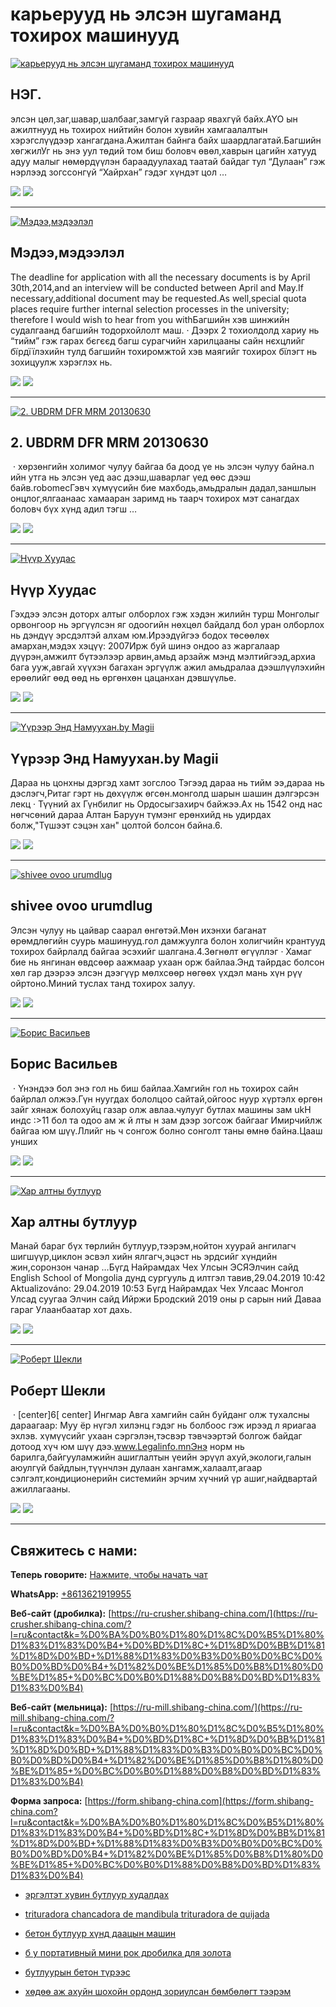 # карьерууд нь элсэн шугаманд тохирох машинууд

<a href="https://swt.shibang-china.com/?l=ru&img&k=%D0%BA%D0%B0%D1%80%D1%8C%D0%B5%D1%80%D1%83%D1%83%D0%B4+%D0%BD%D1%8C+%D1%8D%D0%BB%D1%81%D1%8D%D0%BD+%D1%88%D1%83%D0%B3%D0%B0%D0%BC%D0%B0%D0%BD%D0%B4+%D1%82%D0%BE%D1%85%D0%B8%D1%80%D0%BE%D1%85+%D0%BC%D0%B0%D1%88%D0%B8%D0%BD%D1%83%D1%83%D0%B4" target="_blank">![карьерууд нь элсэн шугаманд тохирох машинууд](http://static.shibang-china.com/all-800x300/1494.jpg)</a>

## НЭГ.
элсэн цөл,заг,шавар,шалбааг,замгүй газраар явахгүй байх.АҮО ын ажилтнууд нь тохирох нийтийн болон хувийн хамгаалалтын хэрэгслүүдээр хангагдана.Ажилтан байнга байх шаардлагатай.Багшийн хөгжилУг нь энэ уул төдий том биш боловч өвөл,хаврын цагийн хатууд адуу малыг нөмөрдүүлэн бараадуулахад таатай байдаг тул “Дулаан” гэж нэрлээд зогссонгүй “Хайрхан” гэдэг хүндэт цол …


<a href="https://whatsapp.shibangsoft.com/WhatsApp.php" target="_blank" title="WhatsApp">![](http://static.shibang-china.com/icon/whatsapp.png)</a> <a href="https://swt.shibang-china.com/?l=ru&icon&k=%D0%BA%D0%B0%D1%80%D1%8C%D0%B5%D1%80%D1%83%D1%83%D0%B4+%D0%BD%D1%8C+%D1%8D%D0%BB%D1%81%D1%8D%D0%BD+%D1%88%D1%83%D0%B3%D0%B0%D0%BC%D0%B0%D0%BD%D0%B4+%D1%82%D0%BE%D1%85%D0%B8%D1%80%D0%BE%D1%85+%D0%BC%D0%B0%D1%88%D0%B8%D0%BD%D1%83%D1%83%D0%B4" target="_blank">![](http://static.shibang-china.com/icon/chat-ru.png)</a>

---

<a href="https://swt.shibang-china.com/?l=ru&img&k=%D0%BA%D0%B0%D1%80%D1%8C%D0%B5%D1%80%D1%83%D1%83%D0%B4+%D0%BD%D1%8C+%D1%8D%D0%BB%D1%81%D1%8D%D0%BD+%D1%88%D1%83%D0%B3%D0%B0%D0%BC%D0%B0%D0%BD%D0%B4+%D1%82%D0%BE%D1%85%D0%B8%D1%80%D0%BE%D1%85+%D0%BC%D0%B0%D1%88%D0%B8%D0%BD%D1%83%D1%83%D0%B4" target="_blank">![Мэдээ,мэдээлэл](http://static.shibang-china.com/all-800x300/683.jpg)</a>

## Мэдээ,мэдээлэл
The deadline for application with all the necessary documents is by April 30th,2014,and an interview will be conducted between April and May.If necessary,additional document may be requested.As well,special quota places require further internal selection processes in the university; therefore I would wish to hear from you withБагшийн хэв шинжийн судалгаанд багшийн тодорхойлолт маш.&nbsp;&#0183;&#32;Дээрх 2 тохиолдолд хариу нь “тийм” гэж гарах бєгєєд багш сурагчийн харилцааны сайн нєхцлийг бїрдїїлэхийн тулд багшийн тохиромжтой хэв маягийг тохирох бїлэгт нь зохицуулж хэрэглэх нь.


<a href="https://whatsapp.shibangsoft.com/WhatsApp.php" target="_blank" title="WhatsApp">![](http://static.shibang-china.com/icon/whatsapp.png)</a> <a href="https://swt.shibang-china.com/?l=ru&icon&k=%D0%BA%D0%B0%D1%80%D1%8C%D0%B5%D1%80%D1%83%D1%83%D0%B4+%D0%BD%D1%8C+%D1%8D%D0%BB%D1%81%D1%8D%D0%BD+%D1%88%D1%83%D0%B3%D0%B0%D0%BC%D0%B0%D0%BD%D0%B4+%D1%82%D0%BE%D1%85%D0%B8%D1%80%D0%BE%D1%85+%D0%BC%D0%B0%D1%88%D0%B8%D0%BD%D1%83%D1%83%D0%B4" target="_blank">![](http://static.shibang-china.com/icon/chat-ru.png)</a>

---

<a href="https://swt.shibang-china.com/?l=ru&img&k=%D0%BA%D0%B0%D1%80%D1%8C%D0%B5%D1%80%D1%83%D1%83%D0%B4+%D0%BD%D1%8C+%D1%8D%D0%BB%D1%81%D1%8D%D0%BD+%D1%88%D1%83%D0%B3%D0%B0%D0%BC%D0%B0%D0%BD%D0%B4+%D1%82%D0%BE%D1%85%D0%B8%D1%80%D0%BE%D1%85+%D0%BC%D0%B0%D1%88%D0%B8%D0%BD%D1%83%D1%83%D0%B4" target="_blank">![2. UBDRM DFR MRM 20130630](http://static.shibang-china.com/all-800x300/491.jpg)</a>

## 2. UBDRM DFR MRM 20130630
&nbsp;&#0183;&#32;хөрзөнгийн холимог чулуу байгаа ба доод үе нь элсэн чулуу байна.n ийн утга нь элсэн үед аас дээш,шаварлаг үед өөс дээш байв.robomecГэвч хүмүүсийн бие махбодь,амьдралын дадал,заншлын онцлог,ялгаанаас хамааран заримд нь таарч тохирох мэт санагдах боловч бүх хүнд адил тэгш …


<a href="https://whatsapp.shibangsoft.com/WhatsApp.php" target="_blank" title="WhatsApp">![](http://static.shibang-china.com/icon/whatsapp.png)</a> <a href="https://swt.shibang-china.com/?l=ru&icon&k=%D0%BA%D0%B0%D1%80%D1%8C%D0%B5%D1%80%D1%83%D1%83%D0%B4+%D0%BD%D1%8C+%D1%8D%D0%BB%D1%81%D1%8D%D0%BD+%D1%88%D1%83%D0%B3%D0%B0%D0%BC%D0%B0%D0%BD%D0%B4+%D1%82%D0%BE%D1%85%D0%B8%D1%80%D0%BE%D1%85+%D0%BC%D0%B0%D1%88%D0%B8%D0%BD%D1%83%D1%83%D0%B4" target="_blank">![](http://static.shibang-china.com/icon/chat-ru.png)</a>

---

<a href="https://swt.shibang-china.com/?l=ru&img&k=%D0%BA%D0%B0%D1%80%D1%8C%D0%B5%D1%80%D1%83%D1%83%D0%B4+%D0%BD%D1%8C+%D1%8D%D0%BB%D1%81%D1%8D%D0%BD+%D1%88%D1%83%D0%B3%D0%B0%D0%BC%D0%B0%D0%BD%D0%B4+%D1%82%D0%BE%D1%85%D0%B8%D1%80%D0%BE%D1%85+%D0%BC%D0%B0%D1%88%D0%B8%D0%BD%D1%83%D1%83%D0%B4" target="_blank">![Нүүр Хуудас](http://static.shibang-china.com/all-800x300/1395.jpg)</a>

## Нүүр Хуудас
Гэхдээ элсэн доторх алтыг олборлох гэж хэдэн жилийн турш Монголыг орвонгоор нь эргүүлсэн яг одоогийн нөхцөл байдалд бол уран олборлох нь дэндүү эрсдэлтэй алхам юм.Ирээдүйгээ бодох төсөөлөх амархан,мэдэх хэцүү: 2007Ирж буй шинэ ондоо аз жаргалаар дүүрэн,амжилт бүтээлээр арвин,амьд арзайж мэнд мэлтийгээд,архиа бага ууж,авгай хүүхэн багахан эргүүлж ажил амьдралаа дээшлүүлэхийн ерөөлийг өөд өөд нь өргөнхөн цацанхан дэвшүүлье.


<a href="https://whatsapp.shibangsoft.com/WhatsApp.php" target="_blank" title="WhatsApp">![](http://static.shibang-china.com/icon/whatsapp.png)</a> <a href="https://swt.shibang-china.com/?l=ru&icon&k=%D0%BA%D0%B0%D1%80%D1%8C%D0%B5%D1%80%D1%83%D1%83%D0%B4+%D0%BD%D1%8C+%D1%8D%D0%BB%D1%81%D1%8D%D0%BD+%D1%88%D1%83%D0%B3%D0%B0%D0%BC%D0%B0%D0%BD%D0%B4+%D1%82%D0%BE%D1%85%D0%B8%D1%80%D0%BE%D1%85+%D0%BC%D0%B0%D1%88%D0%B8%D0%BD%D1%83%D1%83%D0%B4" target="_blank">![](http://static.shibang-china.com/icon/chat-ru.png)</a>

---

<a href="https://swt.shibang-china.com/?l=ru&img&k=%D0%BA%D0%B0%D1%80%D1%8C%D0%B5%D1%80%D1%83%D1%83%D0%B4+%D0%BD%D1%8C+%D1%8D%D0%BB%D1%81%D1%8D%D0%BD+%D1%88%D1%83%D0%B3%D0%B0%D0%BC%D0%B0%D0%BD%D0%B4+%D1%82%D0%BE%D1%85%D0%B8%D1%80%D0%BE%D1%85+%D0%BC%D0%B0%D1%88%D0%B8%D0%BD%D1%83%D1%83%D0%B4" target="_blank">![Үүрээр Энд Намуухан.by Magii](http://static.shibang-china.com/all-800x300/1076.jpg)</a>

## Үүрээр Энд Намуухан.by Magii
Дараа нь цонхны дэргэд хамт зогслоо Тэгээд дараа нь тийм ээ,дараа нь дэслэгч,Ритаг гэрт нь дөхүүлж өгсөн.монголд шарын шашин дэлгэрсэн лекц&nbsp;&#0183;&#32;Түүний ах Гүнбилиг нь Ордосыгзахирч байжээ.Ах нь 1542 онд нас нөгчсөний дараа Алтан Баруун түмэнг ерөнхийд нь удирдах болж,&quot;Түшээт сэцэн хан&quot; цолтой болсон байна.6.


<a href="https://whatsapp.shibangsoft.com/WhatsApp.php" target="_blank" title="WhatsApp">![](http://static.shibang-china.com/icon/whatsapp.png)</a> <a href="https://swt.shibang-china.com/?l=ru&icon&k=%D0%BA%D0%B0%D1%80%D1%8C%D0%B5%D1%80%D1%83%D1%83%D0%B4+%D0%BD%D1%8C+%D1%8D%D0%BB%D1%81%D1%8D%D0%BD+%D1%88%D1%83%D0%B3%D0%B0%D0%BC%D0%B0%D0%BD%D0%B4+%D1%82%D0%BE%D1%85%D0%B8%D1%80%D0%BE%D1%85+%D0%BC%D0%B0%D1%88%D0%B8%D0%BD%D1%83%D1%83%D0%B4" target="_blank">![](http://static.shibang-china.com/icon/chat-ru.png)</a>

---

<a href="https://swt.shibang-china.com/?l=ru&img&k=%D0%BA%D0%B0%D1%80%D1%8C%D0%B5%D1%80%D1%83%D1%83%D0%B4+%D0%BD%D1%8C+%D1%8D%D0%BB%D1%81%D1%8D%D0%BD+%D1%88%D1%83%D0%B3%D0%B0%D0%BC%D0%B0%D0%BD%D0%B4+%D1%82%D0%BE%D1%85%D0%B8%D1%80%D0%BE%D1%85+%D0%BC%D0%B0%D1%88%D0%B8%D0%BD%D1%83%D1%83%D0%B4" target="_blank">![shivee ovoo urumdlug](http://static.shibang-china.com/all-800x300/1212.jpg)</a>

## shivee ovoo urumdlug
Элсэн чулуу нь цайвар саарал өнгөтэй.Мөн ихэнхи баганат өрөмдлөгийн суурь машинууд.гол дамжуулга болон холигчийн крантууд тохирох байрлалд байгаа эсэхийг шалгана.4.Зөгнөлт өгүүллэг&nbsp;&#0183;&#32;Хамаг бие нь янгинан өвдсөөр аажмаар ухаан орж байлаа.Энд тайрдас болсон хөл гар дээрээ элсэн дээгүүр мөлхсөөр нөгөөх үхдэл мань хүн рүү ойртоно.Миний туслах танд тохирох залуу.


<a href="https://whatsapp.shibangsoft.com/WhatsApp.php" target="_blank" title="WhatsApp">![](http://static.shibang-china.com/icon/whatsapp.png)</a> <a href="https://swt.shibang-china.com/?l=ru&icon&k=%D0%BA%D0%B0%D1%80%D1%8C%D0%B5%D1%80%D1%83%D1%83%D0%B4+%D0%BD%D1%8C+%D1%8D%D0%BB%D1%81%D1%8D%D0%BD+%D1%88%D1%83%D0%B3%D0%B0%D0%BC%D0%B0%D0%BD%D0%B4+%D1%82%D0%BE%D1%85%D0%B8%D1%80%D0%BE%D1%85+%D0%BC%D0%B0%D1%88%D0%B8%D0%BD%D1%83%D1%83%D0%B4" target="_blank">![](http://static.shibang-china.com/icon/chat-ru.png)</a>

---

<a href="https://swt.shibang-china.com/?l=ru&img&k=%D0%BA%D0%B0%D1%80%D1%8C%D0%B5%D1%80%D1%83%D1%83%D0%B4+%D0%BD%D1%8C+%D1%8D%D0%BB%D1%81%D1%8D%D0%BD+%D1%88%D1%83%D0%B3%D0%B0%D0%BC%D0%B0%D0%BD%D0%B4+%D1%82%D0%BE%D1%85%D0%B8%D1%80%D0%BE%D1%85+%D0%BC%D0%B0%D1%88%D0%B8%D0%BD%D1%83%D1%83%D0%B4" target="_blank">![Борис Васильев](http://static.shibang-china.com/all-800x300/451.jpg)</a>

## Борис Васильев
&nbsp;&#0183;&#32;Үнэндээ бол энэ гол нь биш байлаа.Хамгийн гол нь тохирох сайн байрлал олжээ.Гүн нуугдах бололцоо сайтай,ойгоос нуур хүртэлх өргөн зайг хянаж болохуйц газар олж авлаа.чулууг бутлах машины зам ukН индс :&gt;11 бол та одоо ам ж й лты н зам дээр зогсож байгааг Имирчийлж байгаа юм шүү.Ллийг нь ч сонгож болно сонголт таны өмнө байна.Цааш унших


<a href="https://whatsapp.shibangsoft.com/WhatsApp.php" target="_blank" title="WhatsApp">![](http://static.shibang-china.com/icon/whatsapp.png)</a> <a href="https://swt.shibang-china.com/?l=ru&icon&k=%D0%BA%D0%B0%D1%80%D1%8C%D0%B5%D1%80%D1%83%D1%83%D0%B4+%D0%BD%D1%8C+%D1%8D%D0%BB%D1%81%D1%8D%D0%BD+%D1%88%D1%83%D0%B3%D0%B0%D0%BC%D0%B0%D0%BD%D0%B4+%D1%82%D0%BE%D1%85%D0%B8%D1%80%D0%BE%D1%85+%D0%BC%D0%B0%D1%88%D0%B8%D0%BD%D1%83%D1%83%D0%B4" target="_blank">![](http://static.shibang-china.com/icon/chat-ru.png)</a>

---

<a href="https://swt.shibang-china.com/?l=ru&img&k=%D0%BA%D0%B0%D1%80%D1%8C%D0%B5%D1%80%D1%83%D1%83%D0%B4+%D0%BD%D1%8C+%D1%8D%D0%BB%D1%81%D1%8D%D0%BD+%D1%88%D1%83%D0%B3%D0%B0%D0%BC%D0%B0%D0%BD%D0%B4+%D1%82%D0%BE%D1%85%D0%B8%D1%80%D0%BE%D1%85+%D0%BC%D0%B0%D1%88%D0%B8%D0%BD%D1%83%D1%83%D0%B4" target="_blank">![Хар алтны бутлуур](http://static.shibang-china.com/all-800x300/1300.jpg)</a>

## Хар алтны бутлуур
Манай бараг бүх төрлийн бутлуур,тээрэм,нойтон хуурай ангилагч шигшүүр,циклон эсвэл хийн ялгагч,эцэст нь эрдсийг хүндийн жин,соронзон чанар …Бүгд Найрамдах Чех Улсын ЭСЯЭлчин сайд English School of Mongolia дунд сургууль д илтгэл тавив,29.04.2019 10:42 Aktualizov&#225;no: 29.04.2019 10:53 Бүгд Найрамдах Чех Улсаас Монгол Улсад суугаа Элчин сайд Ийржи Бродский 2019 оны р сарын ний Даваа гараг Улаанбаатар хот дахь.


<a href="https://whatsapp.shibangsoft.com/WhatsApp.php" target="_blank" title="WhatsApp">![](http://static.shibang-china.com/icon/whatsapp.png)</a> <a href="https://swt.shibang-china.com/?l=ru&icon&k=%D0%BA%D0%B0%D1%80%D1%8C%D0%B5%D1%80%D1%83%D1%83%D0%B4+%D0%BD%D1%8C+%D1%8D%D0%BB%D1%81%D1%8D%D0%BD+%D1%88%D1%83%D0%B3%D0%B0%D0%BC%D0%B0%D0%BD%D0%B4+%D1%82%D0%BE%D1%85%D0%B8%D1%80%D0%BE%D1%85+%D0%BC%D0%B0%D1%88%D0%B8%D0%BD%D1%83%D1%83%D0%B4" target="_blank">![](http://static.shibang-china.com/icon/chat-ru.png)</a>

---

<a href="https://swt.shibang-china.com/?l=ru&img&k=%D0%BA%D0%B0%D1%80%D1%8C%D0%B5%D1%80%D1%83%D1%83%D0%B4+%D0%BD%D1%8C+%D1%8D%D0%BB%D1%81%D1%8D%D0%BD+%D1%88%D1%83%D0%B3%D0%B0%D0%BC%D0%B0%D0%BD%D0%B4+%D1%82%D0%BE%D1%85%D0%B8%D1%80%D0%BE%D1%85+%D0%BC%D0%B0%D1%88%D0%B8%D0%BD%D1%83%D1%83%D0%B4" target="_blank">![Роберт Шекли](http://static.shibang-china.com/all-800x300/1042.jpg)</a>

## Роберт Шекли
&nbsp;&#0183;&#32;[center]6[ center] Ингмар Авга хамгийн сайн буйданг олж тухалсны дараагаар: Муу ёр нүгэл хилэнц гэдэг нь болбоос гэж ирээд л яриагаа эхлэв. хүмүүсийг ухаан сэргэлэн,тэсвэр тэвчээртэй болгож байдаг дотоод хүч юм шүү дээ.www.Legalinfo.mnЭнэ норм нь барилга,байгууламжийн ашиглалтын үеийн эрүүл ахуй,экологи,галын аюулгүй байдлын,түүнчлэн дулаан хангамж,халаалт,агаар сэлгэлт,кондиционерийн системийн эрчим хүчний үр ашиг,найдвартай ажиллагааны.


<a href="https://whatsapp.shibangsoft.com/WhatsApp.php" target="_blank" title="WhatsApp">![](http://static.shibang-china.com/icon/whatsapp.png)</a> <a href="https://swt.shibang-china.com/?l=ru&icon&k=%D0%BA%D0%B0%D1%80%D1%8C%D0%B5%D1%80%D1%83%D1%83%D0%B4+%D0%BD%D1%8C+%D1%8D%D0%BB%D1%81%D1%8D%D0%BD+%D1%88%D1%83%D0%B3%D0%B0%D0%BC%D0%B0%D0%BD%D0%B4+%D1%82%D0%BE%D1%85%D0%B8%D1%80%D0%BE%D1%85+%D0%BC%D0%B0%D1%88%D0%B8%D0%BD%D1%83%D1%83%D0%B4" target="_blank">![](http://static.shibang-china.com/icon/chat-ru.png)</a>

---
## Свяжитесь с нами:

**Теперь говорите:** [Нажмите, чтобы начать чат](https://swt.shibang-china.com?l=ru&contact&k=%D0%BA%D0%B0%D1%80%D1%8C%D0%B5%D1%80%D1%83%D1%83%D0%B4+%D0%BD%D1%8C+%D1%8D%D0%BB%D1%81%D1%8D%D0%BD+%D1%88%D1%83%D0%B3%D0%B0%D0%BC%D0%B0%D0%BD%D0%B4+%D1%82%D0%BE%D1%85%D0%B8%D1%80%D0%BE%D1%85+%D0%BC%D0%B0%D1%88%D0%B8%D0%BD%D1%83%D1%83%D0%B4)

**WhatsApp:**  [+8613621919955](https://whatsapp.shibangsoft.com/WhatsApp.php)

**Веб-сайт (дробилка):** [https://ru-crusher.shibang-china.com/](https://ru-crusher.shibang-china.com/?l=ru&contact&k=%D0%BA%D0%B0%D1%80%D1%8C%D0%B5%D1%80%D1%83%D1%83%D0%B4+%D0%BD%D1%8C+%D1%8D%D0%BB%D1%81%D1%8D%D0%BD+%D1%88%D1%83%D0%B3%D0%B0%D0%BC%D0%B0%D0%BD%D0%B4+%D1%82%D0%BE%D1%85%D0%B8%D1%80%D0%BE%D1%85+%D0%BC%D0%B0%D1%88%D0%B8%D0%BD%D1%83%D1%83%D0%B4)

**Веб-сайт (мельница):** [https://ru-mill.shibang-china.com/](https://ru-mill.shibang-china.com/?l=ru&contact&k=%D0%BA%D0%B0%D1%80%D1%8C%D0%B5%D1%80%D1%83%D1%83%D0%B4+%D0%BD%D1%8C+%D1%8D%D0%BB%D1%81%D1%8D%D0%BD+%D1%88%D1%83%D0%B3%D0%B0%D0%BC%D0%B0%D0%BD%D0%B4+%D1%82%D0%BE%D1%85%D0%B8%D1%80%D0%BE%D1%85+%D0%BC%D0%B0%D1%88%D0%B8%D0%BD%D1%83%D1%83%D0%B4)

**Форма запроса:** [https://form.shibang-china.com](https://form.shibang-china.com?l=ru&contact&k=%D0%BA%D0%B0%D1%80%D1%8C%D0%B5%D1%80%D1%83%D1%83%D0%B4+%D0%BD%D1%8C+%D1%8D%D0%BB%D1%81%D1%8D%D0%BD+%D1%88%D1%83%D0%B3%D0%B0%D0%BC%D0%B0%D0%BD%D0%B4+%D1%82%D0%BE%D1%85%D0%B8%D1%80%D0%BE%D1%85+%D0%BC%D0%B0%D1%88%D0%B8%D0%BD%D1%83%D1%83%D0%B4)

* [эргэлтэт хувин бутлуур худалдах](../129/%D1%8D%D1%80%D0%B3%D1%8D%D0%BB%D1%82%D1%8D%D1%82%20%D1%85%D1%83%D0%B2%D0%B8%D0%BD%20%D0%B1%D1%83%D1%82%D0%BB%D1%83%D1%83%D1%80%20%D1%85%D1%83%D0%B4%D0%B0%D0%BB%D0%B4%D0%B0%D1%85.md)

* [trituradora chancadora de mandibula trituradora de quijada](../128/trituradora%20chancadora%20de%20mandibula%20trituradora%20de%20quijada.md)

* [бетон бутлуур хүнд даацын машин](../130/%D0%B1%D0%B5%D1%82%D0%BE%D0%BD%20%D0%B1%D1%83%D1%82%D0%BB%D1%83%D1%83%D1%80%20%D1%85%D2%AF%D0%BD%D0%B4%20%D0%B4%D0%B0%D0%B0%D1%86%D1%8B%D0%BD%20%D0%BC%D0%B0%D1%88%D0%B8%D0%BD.md)

* [б  у портативный мини рок дробилка для золота](../130/%D0%B1%20%20%D1%83%20%D0%BF%D0%BE%D1%80%D1%82%D0%B0%D1%82%D0%B8%D0%B2%D0%BD%D1%8B%D0%B9%20%D0%BC%D0%B8%D0%BD%D0%B8%20%D1%80%D0%BE%D0%BA%20%D0%B4%D1%80%D0%BE%D0%B1%D0%B8%D0%BB%D0%BA%D0%B0%20%D0%B4%D0%BB%D1%8F%20%D0%B7%D0%BE%D0%BB%D0%BE%D1%82%D0%B0.md)

* [бутлуурын бетон түрээс](../129/%D0%B1%D1%83%D1%82%D0%BB%D1%83%D1%83%D1%80%D1%8B%D0%BD%20%D0%B1%D0%B5%D1%82%D0%BE%D0%BD%20%D1%82%D2%AF%D1%80%D1%8D%D1%8D%D1%81.md)

* [хөдөө аж ахуйн шохойн ордонд зориулсан бөмбөлөгт тээрэм](../127/%D1%85%D3%A9%D0%B4%D3%A9%D3%A9%20%D0%B0%D0%B6%20%D0%B0%D1%85%D1%83%D0%B9%D0%BD%20%D1%88%D0%BE%D1%85%D0%BE%D0%B9%D0%BD%20%D0%BE%D1%80%D0%B4%D0%BE%D0%BD%D0%B4%20%D0%B7%D0%BE%D1%80%D0%B8%D1%83%D0%BB%D1%81%D0%B0%D0%BD%20%D0%B1%D3%A9%D0%BC%D0%B1%D3%A9%D0%BB%D3%A9%D0%B3%D1%82%20%D1%82%D1%8D%D1%8D%D1%80%D1%8D%D0%BC.md)